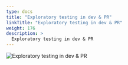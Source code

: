 ```yaml
---
type: docs
title: "Exploratory testing in dev & PR"
linkTitle: "Exploratory testing in dev & PR"
weight: 176
description: >
  Exploratory testing in dev & PR
---
```


![Exploratory testing in dev & PR](/images/bootcamp-slides/microservices-bootcamp/Slide176.PNG)
